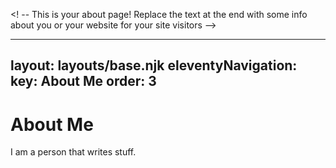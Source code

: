  <! -- This is your about page! Replace the text at the end with some info about you or your website for your site visitors -->

---
layout: layouts/base.njk
eleventyNavigation:
  key: About Me
  order: 3
---
# About Me

I am a person that writes stuff.
